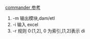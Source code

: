 [commander 参考](https://juejin.cn/post/6844903857324064782)

1. -m 输出模块,dam/etl
2. -i 输入 excel
3. -r 规则 0:[1,2], 0 为索引,[1,2]表示 di
